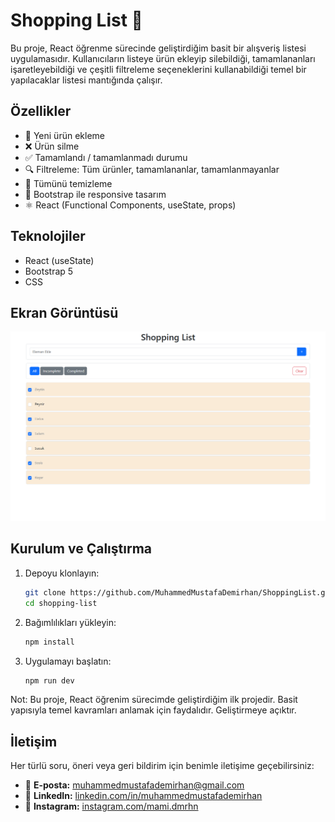 # Shopping List 🛒

Bu proje, React öğrenme sürecinde geliştirdiğim basit bir alışveriş listesi uygulamasıdır. Kullanıcıların listeye ürün ekleyip silebildiği, tamamlananları işaretleyebildiği ve çeşitli filtreleme seçeneklerini kullanabildiği temel bir yapılacaklar listesi mantığında çalışır.

## Özellikler

- 📝 Yeni ürün ekleme  
- ❌ Ürün silme  
- ✅ Tamamlandı / tamamlanmadı durumu  
- 🔍 Filtreleme: Tüm ürünler, tamamlananlar, tamamlanmayanlar  
- 🧹 Tümünü temizleme  
- 📱 Bootstrap ile responsive tasarım  
- ⚛️ React (Functional Components, useState, props)

## Teknolojiler

- React (useState)
- Bootstrap 5
- CSS

## Ekran Görüntüsü
![Uygulama Görseli](./public/Anasayfa.png)

## Kurulum ve Çalıştırma

1. Depoyu klonlayın:
   ```bash
   git clone https://github.com/MuhammedMustafaDemirhan/ShoppingList.git
   cd shopping-list

2. Bağımlılıkları yükleyin:
   ```bash
   npm install

3. Uygulamayı başlatın:
   ```bash
   npm run dev

Not:
Bu proje, React öğrenim sürecimde geliştirdiğim ilk projedir. Basit yapısıyla temel kavramları anlamak için faydalıdır. Geliştirmeye açıktır.

## İletişim

Her türlü soru, öneri veya geri bildirim için benimle iletişime geçebilirsiniz:

- 📧 **E-posta:** [muhammedmustafademirhan@gmail.com](mailto:muhammedmustafademirhan@gmail.com)  
- 💼 **LinkedIn:** [linkedin.com/in/muhammedmustafademirhan](https://www.linkedin.com/in/muhammedmustafademirhan/)  
- 📸 **Instagram:** [instagram.com/mami.dmrhn](https://www.instagram.com/mami.dmrhn/)

